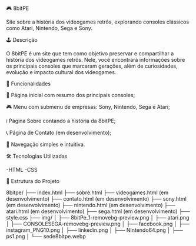 🎮 8bitPE

Site sobre a história dos videogames retrôs, explorando consoles clássicos como Atari, Nintendo, Sega e Sony.

🕹 Descrição

O 8bitPE é um site que tem como objetivo preservar e compartilhar a história dos videogames retrôs. Nele, você encontrará informações sobre os principais consoles que marcaram gerações,
além de curiosidades, evolução e impacto cultural dos videogames.

🚀 Funcionalidades

🌟 Página inicial com resumo dos principais consoles;

🎮 Menu com submenu de empresas: Sony, Nintendo, Sega e Atari;

ℹ Página Sobre contando a história da 8bitPE;

📞 Página de Contato (em desenvolvimento);

🔗 Navegação simples e intuitiva.


🛠 Tecnologias Utilizadas

-HTML
-CSS

📂 Estrutura do Projeto

8bitpe/
├── index.html
├── sobre.html
├── videogames.html (em desenvolvimento)
├── contato.html (em desenvolvimento)
├── sony.html (em desenvolvimento)
├── nintendo.html (em desenvolvimento)
├── atari.html (em desenvolvimento)
├── sega.html (em desenvolvimento)
├── style.css
├── img/
│   ├── 8bitPe_1-removebg-preview.png
│   ├── atari.png
│   ├── CONSOLESEGA-removebg-preview.png
│   ├── facebook.png
│   ├── instagram_PNG10.png
│   ├── linkedin.png
│   ├── NIntendo64.png
│   ├── ps1.png
│   └── sede8bitpe.webp
